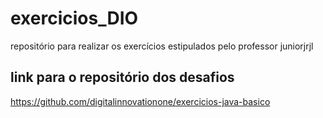 # exercicios_DIO
repositório para realizar os exercícios estipulados pelo professor juniorjrjl

## link para o repositório dos desafios

https://github.com/digitalinnovationone/exercicios-java-basico
